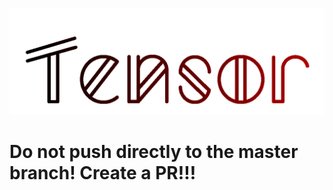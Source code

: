 <p align="center">
  <img width="1024" src="https://github.com/IUDevman/Tensor/blob/main/src/main/resources/assets/tensor/logo.png" alt="Logo">
  <h1>Do not push directly to the master branch! Create a PR!!!</h1>
</p>
